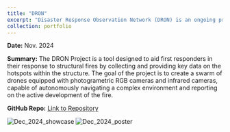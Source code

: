 ```yaml
---
title: "DRON"
excerpt: "Disaster Response Observation Network (DRON) is an ongoing project implementing a UAV swarm to aide emergency responders in structural fire analysis.<br/>"
collection: portfolio
---
```


**Date:** Nov. 2024

**Summary:** The DRON Project is a tool designed to aid first responders in their response to structural fires by collecting and providing key data on the hotspots within the structure. The goal of the project is to create a swarm of drones equipped with photogrametric RGB cameras and infrared cameras, capable of autonomously navigating a complex environment and reporting on the active development of the fire.

**GitHub Repo:** [Link to Repository](https://github.com/turtle-robotics/DRON)  


![Dec_2024_showcase](https://ian-wilhite.github.io/images/IMG_1072_Large.png)
![Dec_2024_poster](https://ian-wilhite.github.io/images/DRON-Poster-Fall-2024.png)
